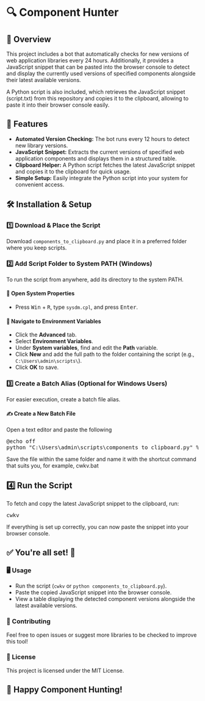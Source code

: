 <h1>🔍 Component Hunter</h1>

<h2>📌 Overview</h2>

<p>This project includes a bot that automatically checks for new versions of web application libraries every 24 hours. Additionally, it provides a JavaScript snippet that can be pasted into the browser console to detect and display the currently used versions of specified components alongside their latest available versions.</p>

<p>A Python script is also included, which retrieves the JavaScript snippet (script.txt) from this repository and copies it to the clipboard, allowing to paste it into their browser console easily.</p>

<h2>🚀 Features</h2>

<ul>
  <li><b>Automated Version Checking:</b> The bot runs every 12 hours to detect new library versions.</li>
  <li><b>JavaScript Snippet:</b> Extracts the current versions of specified web application components and displays them in a structured table.</li>
  <li><b>Clipboard Helper:</b> A Python script fetches the latest JavaScript snippet and copies it to the clipboard for quick usage.</li>
  <li><b>Simple Setup:</b> Easily integrate the Python script into your system for convenient access.</li>
</ul>

<h2>🛠️ Installation & Setup</h2>

<h3>1️⃣ Download & Place the Script</h3>

<p>Download <code>components_to_clipboard.py</code> and place it in a preferred folder where you keep scripts.</p>

<h3>2️⃣ Add Script Folder to System PATH (Windows)</h3>

<p>To run the script from anywhere, add its directory to the system PATH.</p>

<h4>🔹 Open System Properties</h4>
<ul>
  <li>Press <kbd>Win</kbd> + <kbd>R</kbd>, type <code>sysdm.cpl</code>, and press <kbd>Enter</kbd>.</li>
</ul>

<h4>🔹 Navigate to Environment Variables</h4>
<ul>
  <li>Click the <b>Advanced</b> tab.</li>
  <li>Select <b>Environment Variables</b>.</li>
  <li>Under <b>System variables</b>, find and edit the <b>Path</b> variable.</li>
  <li>Click <b>New</b> and add the full path to the folder containing the script (e.g., <code>C:\Users\admin\scripts\</code>).</li>
  <li>Click <b>OK</b> to save.</li>
</ul>

<h3>3️⃣ Create a Batch Alias (Optional for Windows Users)</h3>

<p>For easier execution, create a batch file alias.</p>

<h4>✍️ Create a New Batch File</h4>

<p>Open a text editor and paste the following</p>

<pre>@echo off
python "C:\Users\admin\scripts\components_to_clipboard.py" %*</pre>

<p>Save the file within the same folder and name it with the shortcut command that suits you, for example, cwkv.bat</p>

<h2>4️⃣ Run the Script</h2>
<p>To fetch and copy the latest JavaScript snippet to the clipboard, run:</p>
<pre>cwkv</pre>
<p>If everything is set up correctly, you can now paste the snippet into your browser console.</p>

<h2>✅ You're all set! 🎉</h2>

<h3>🖥️ Usage</h3>
<ul>
    <li>Run the script (<code>cwkv</code> or <code>python components_to_clipboard.py</code>).</li>
    <li>Paste the copied JavaScript snippet into the browser console.</li>
    <li>View a table displaying the detected component versions alongside the latest available versions.</li>
</ul>

<h3>🤝 Contributing</h3>
<p>Feel free to open issues or suggest more libraries to be checked to improve this tool!</p>

<h3>📜 License</h3>
<p>This project is licensed under the MIT License.</p>

<h2>🚀 Happy Component Hunting!</h2>
